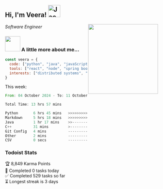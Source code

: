 <h2> Hi, I'm Veera! <img src="https://raw.githubusercontent.com/Tarikul-Islam-Anik/Animated-Fluent-Emojis/master/Emojis/Activities/Jack-O-Lantern.png" alt="Jack-O-Lantern" width="40" height="40" /></h2>
<img align='right' src="https://user-images.githubusercontent.com/74038190/213911110-aedbef38-a29f-4b6b-a65c-11608b4f75a5.gif" width="230">
<p><em>Software Engineer</em></p>


### <img src="https://user-images.githubusercontent.com/74038190/216656963-09118229-8a9e-4af0-910c-c37f35f2e210.gif" width="50"> A little more about me...  

```javascript
const veera = {
  code: ["python", "java", "javaScript", "typeScript", "c++"],
  tools: ["react", "node", "spring boot", "docker", "next.JS", "aws"],
  interests: ["distributed systems", "enterprise software", "parallel computing", "cloud computing", "machine learning", "AI"]
}
```
This week:
<!--START_SECTION:waka-->

```rust
From: 04 October 2024 - To: 11 October 2024

Total Time: 13 hrs 57 mins

Python       6 hrs 45 mins   >>>>>>>>>>>>-------------   48.25 %
Markdown     5 hrs 18 mins   >>>>>>>>>----------------   37.86 %
Java         1 hr 17 mins    >>-----------------------   09.19 %
C++          31 mins         >------------------------   03.76 %
Git Config   4 mins          -------------------------   00.56 %
Other        2 mins          -------------------------   00.31 %
CSV          0 secs          -------------------------   00.09 %
```

<!--END_SECTION:waka-->


### Todoist Stats

<!-- TODO-IST:START -->
🏆  8,849 Karma Points           
🌸  Completed 0 tasks today           
✅  Completed 529 tasks so far           
⏳  Longest streak is 3 days
<!-- TODO-IST:END -->
<!--
Profile views:
[![](https://visitcount.itsvg.in/api?id=veeravivekt&label=Profile%20Views&color=1&icon=2&pretty=false)](https://visitcount.itsvg.in)
-->
